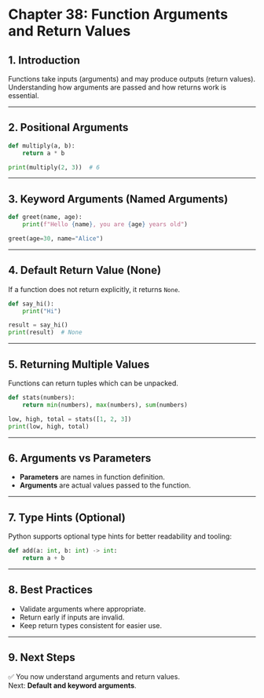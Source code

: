 # Chapter 38: Function Arguments and Return Values

## 1. Introduction
Functions take inputs (arguments) and may produce outputs (return values). Understanding how arguments are passed and how returns work is essential.

---

## 2. Positional Arguments
```python
def multiply(a, b):
    return a * b

print(multiply(2, 3))  # 6
```

---

## 3. Keyword Arguments (Named Arguments)
```python
def greet(name, age):
    print(f"Hello {name}, you are {age} years old")

greet(age=30, name="Alice")
```

---

## 4. Default Return Value (None)
If a function does not return explicitly, it returns `None`.

```python
def say_hi():
    print("Hi")

result = say_hi()
print(result)  # None
```

---

## 5. Returning Multiple Values
Functions can return tuples which can be unpacked.

```python
def stats(numbers):
    return min(numbers), max(numbers), sum(numbers)

low, high, total = stats([1, 2, 3])
print(low, high, total)
```

---

## 6. Arguments vs Parameters
- **Parameters** are names in function definition.  
- **Arguments** are actual values passed to the function.

---

## 7. Type Hints (Optional)
Python supports optional type hints for better readability and tooling:

```python
def add(a: int, b: int) -> int:
    return a + b
```

---

## 8. Best Practices
- Validate arguments where appropriate.  
- Return early if inputs are invalid.  
- Keep return types consistent for easier use.

---

## 9. Next Steps
✅ You now understand arguments and return values.  
Next: **Default and keyword arguments**.
